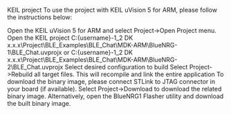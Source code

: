 KEIL project
To use the project with KEIL uVision 5 for ARM, please follow the instructions below:

Open the KEIL uVision 5 for ARM and select Project->Open Project menu.
Open the KEIL project C:\{username}-1_2 DK x.x.x\Project\BLE_Examples\BLE_Chat\MDK-ARM\BlueNRG-1\BLE_Chat.uvprojx or C:\{username}-1_2 DK x.x.x\Project\BLE_Examples\BLE_Chat\MDK-ARM\BlueNRG-2\BLE_Chat.uvprojx
Select desired configuration to build
Select Project->Rebuild all target files. This will recompile and link the entire application
To download the binary image, please connect STLink to JTAG connector in your board (if available).
Select Project->Download to download the related binary image.
Alternatively, open the BlueNRG1 Flasher utility and download the built binary image.